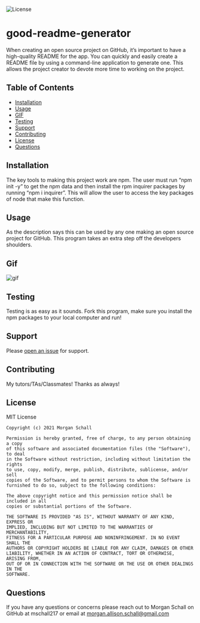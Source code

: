 
  ![License](https://img.shields.io/badge/License-MIT-green.svg)

  # good-readme-generator

  When creating an open source project on GitHub, it’s important to have a high-quality README for the app. You can quickly and easily create a README file by using a command-line application to generate one. This allows the project creator to devote more time to working on the project.
  
  ## Table of Contents
  
  - [Installation](#installation)
  - [Usage](#usage)
  - [GIF](#gif)
  - [Testing](#testing)
  - [Support](#support)
  - [Contributing](#contributing)
  - [License](#license)
  - [Questions](#questions)
  
  ## Installation

  The key tools to making this project work are npm. The user must run “npm init -y” to get the npm data and then install the rpm inquirer packages by running “npm i inquirer”. This will allow the user to access the key packages of node that make this function.
  
  ## Usage
  
  As the description says this can be used by any one making an open source project for GitHub. This program takes an extra step off the developers shoulders.

  ## Gif 

  ![gif](video/good-readme-generator.gif)
  
  ## Testing

  Testing is as easy as it sounds. Fork this program, make sure you install the npm packages to your local computer and run! 
  
  ## Support
  
  Please [open an issue](https://github.com/mschall217/good-readme-generator/issues/new) for support.
  
  ## Contributing
  
  My tutors/TAs/Classmates! Thanks as always!
  
  ## License

  MIT License

    Copyright (c) 2021 Morgan Schall
    
    Permission is hereby granted, free of charge, to any person obtaining a copy
    of this software and associated documentation files (the "Software"), to deal
    in the Software without restriction, including without limitation the rights
    to use, copy, modify, merge, publish, distribute, sublicense, and/or sell
    copies of the Software, and to permit persons to whom the Software is
    furnished to do so, subject to the following conditions:
    
    The above copyright notice and this permission notice shall be included in all
    copies or substantial portions of the Software.
    
    THE SOFTWARE IS PROVIDED "AS IS", WITHOUT WARRANTY OF ANY KIND, EXPRESS OR
    IMPLIED, INCLUDING BUT NOT LIMITED TO THE WARRANTIES OF MERCHANTABILITY,
    FITNESS FOR A PARTICULAR PURPOSE AND NONINFRINGEMENT. IN NO EVENT SHALL THE
    AUTHORS OR COPYRIGHT HOLDERS BE LIABLE FOR ANY CLAIM, DAMAGES OR OTHER
    LIABILITY, WHETHER IN AN ACTION OF CONTRACT, TORT OR OTHERWISE, ARISING FROM,
    OUT OF OR IN CONNECTION WITH THE SOFTWARE OR THE USE OR OTHER DEALINGS IN THE
    SOFTWARE.
  
  ## Questions 
  If you have any questions or concerns please reach out to Morgan Schall on GitHub at mschall217 or email at morgan.allison.schall@gmail.com 
  
  